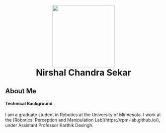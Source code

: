 <h1 align="center"> <img src="https://github.com/NirshalNiru/NirshalNiru/blob/086c421536d1b0e77569560e921c72eeac3533d3/hi.png" width = "200px">
<br>
Nirshal Chandra Sekar
</h1>

<h2> 
About Me
</h2>

<h4> 
Technical Background
</h4>
I am a graduate student in Robotics at the University of Minnesota. I work at the [Robotics: Perception and Manipulation Lab](https://rpm-lab.github.io/), under Assistant Professor Karthik Desingh.


